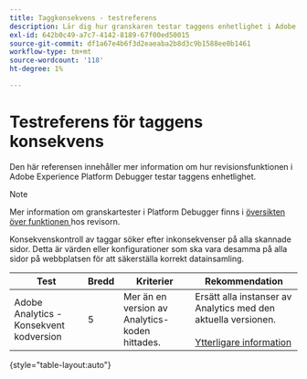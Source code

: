 ```yaml
---
title: Taggkonsekvens - testreferens
description: Lär dig hur granskaren testar taggens enhetlighet i Adobe Experience Platform Debugger.
exl-id: 642b0c49-a7c7-4142-8189-67f00ed50015
source-git-commit: df1a67e4b6f3d2eaeaba2b8d3c9b1588ee0b1461
workflow-type: tm+mt
source-wordcount: '118'
ht-degree: 1%

---
```


# Testreferens för taggens konsekvens

Den här referensen innehåller mer information om hur revisionsfunktionen i Adobe Experience Platform Debugger testar taggens enhetlighet.

>[!NOTE]
>
>Mer information om granskartester i Platform Debugger finns i [översikten över funktionen ](./overview.md) hos revisorn.

Konsekvenskontroll av taggar söker efter inkonsekvenser på alla skannade sidor. Detta är värden eller konfigurationer som ska vara desamma på alla sidor på webbplatsen för att säkerställa korrekt datainsamling.

| Test | Bredd | Kriterier | Rekommendation |
| --- | --- | --- | --- |
| Adobe Analytics - Konsekvent kodversion | 5 | Mer än en version av Analytics-koden hittades. | Ersätt alla instanser av Analytics med den aktuella versionen.<br><br>[Ytterligare information](https://experienceleague.adobe.com/docs/analytics/implementation/home.html) |

{style="table-layout:auto"}
